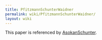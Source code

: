 ```yaml
---
title: PfitzmannSchunterWaidner
permalink: wiki/PfitzmannSchunterWaidner/
layout: wiki
---
```


This paper is referenced by [AsokanSchunter](/wiki/AsokanSchunter "wikilink").

